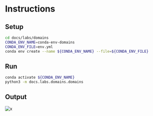 # Instructions

## Setup

```bash
cd docs/labs/domains
CONDA_ENV_NAME=conda-env-domains
CONDA_ENV_FILE=env.yml
conda env create --name ${CONDA_ENV_NAME} --file=${CONDA_ENV_FILE} 
```

## Run

```bash
conda activate ${CONDA_ENV_NAME}
python3 -m docs.labs.domains.domains
```

## Output

![x](./figure.png)